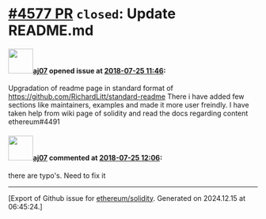# [\#4577 PR](https://github.com/ethereum/solidity/pull/4577) `closed`: Update README.md

#### <img src="https://avatars.githubusercontent.com/u/9623159?v=4" width="50">[aj07](https://github.com/aj07) opened issue at [2018-07-25 11:46](https://github.com/ethereum/solidity/pull/4577):

Upgradation of readme page in standard format of https://github.com/RichardLitt/standard-readme
There i have added few sections like maintainers, examples and made it more user freindly.
I have taken help from wiki page of solidity and read the docs regarding content
ethereum#4491



#### <img src="https://avatars.githubusercontent.com/u/9623159?v=4" width="50">[aj07](https://github.com/aj07) commented at [2018-07-25 12:06](https://github.com/ethereum/solidity/pull/4577#issuecomment-407731613):

there are typo's. Need to fix it


-------------------------------------------------------------------------------



[Export of Github issue for [ethereum/solidity](https://github.com/ethereum/solidity). Generated on 2024.12.15 at 06:45:24.]

